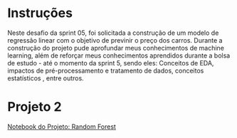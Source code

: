 
# Instruções


Neste desafio da sprint 05, foi solicitada a construção de um modelo de regressão linear com o objetivo de previnir o preço dos carros. Durante a construção do projeto pude aprofundar meus conhecimentos de machine learning, além de reforçar meus conhecimentos aprendidos durante a bolsa de estudo - até o momento da sprint 5, sendo eles: Conceitos de EDA, impactos de pré-processamento e tratamento de dados, conceitos estatísticos , entre outros.


# Projeto 2
[Notebook do Projeto: Random Forest](random_cars_forest.ipynb)
